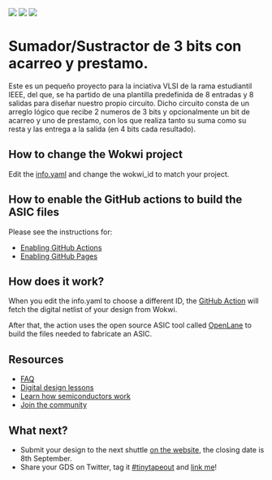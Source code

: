 ![](../../workflows/gds/badge.svg) ![](../../workflows/docs/badge.svg) ![](../../workflows/wokwi_test/badge.svg)

# Sumador/Sustractor de 3 bits con acarreo y prestamo.

Este es un pequeño proyecto para la inciativa VLSI de la rama estudiantil IEEE, del que, se ha partido de una plantilla predefinida de 8 entradas y 8 salidas para diseñar nuestro propio circuito. Dicho circuito consta de un arreglo lógico que recibe 2 numeros de 3 bits y opcionalmente un bit de acarreo y uno de prestamo, con los que realiza tanto su suma como su resta y las entrega a la salida (en 4 bits cada resultado).

## How to change the Wokwi project

Edit the [info.yaml](info.yaml) and change the wokwi_id to match your project.

## How to enable the GitHub actions to build the ASIC files

Please see the instructions for:

- [Enabling GitHub Actions](https://tinytapeout.com/faq/#when-i-commit-my-change-the-gds-action-isnt-running)
- [Enabling GitHub Pages](https://tinytapeout.com/faq/#my-github-action-is-failing-on-the-pages-part)

## How does it work?

When you edit the info.yaml to choose a different ID, the [GitHub Action](.github/workflows/gds.yaml) will fetch the digital netlist of your design from Wokwi.

After that, the action uses the open source ASIC tool called [OpenLane](https://www.zerotoasiccourse.com/terminology/openlane/) to build the files needed to fabricate an ASIC.

## Resources

- [FAQ](https://tinytapeout.com/faq/)
- [Digital design lessons](https://tinytapeout.com/digital_design/)
- [Learn how semiconductors work](https://tinytapeout.com/siliwiz/)
- [Join the community](https://discord.gg/rPK2nSjxy8)

## What next?

- Submit your design to the next shuttle [on the website](https://tinytapeout.com/#submit-your-design), the closing date is 8th September.
- Share your GDS on Twitter, tag it [#tinytapeout](https://twitter.com/hashtag/tinytapeout?src=hashtag_click) and [link me](https://twitter.com/matthewvenn)!
